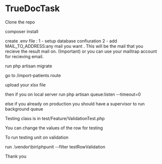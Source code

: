 # TrueDocTask

Clone the repo

composer install

create .env file :
 1 - setup database confiuration
 2 - add MAIL_TO_ADDRESS:any mail you want . This will be the mail that you recieve the result mail on. (Important)
     or you can use your mailtrap account for recieving email.

run php artisan migrate

go to  /import-patients route

upload your xlsx file

then if you on local server run  php artisan queue:listen --timeout=0

else if you already on production you should have a supervisor to run background queue


Testing class is in  test/Feature/ValidationTest.php

You can change the values of the row for testing

To run testing unit on validation 

run .\vendor\bin\phpunit --filter testRowValidation


Thank you
